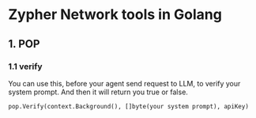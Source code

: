 # Zypher Network tools in Golang

## 1. POP

### 1.1 verify

You can use this, before your agent send request to LLM, to verify your system prompt. And then it will return you true or false.
```
pop.Verify(context.Background(), []byte(your system prompt), apiKey)
```



